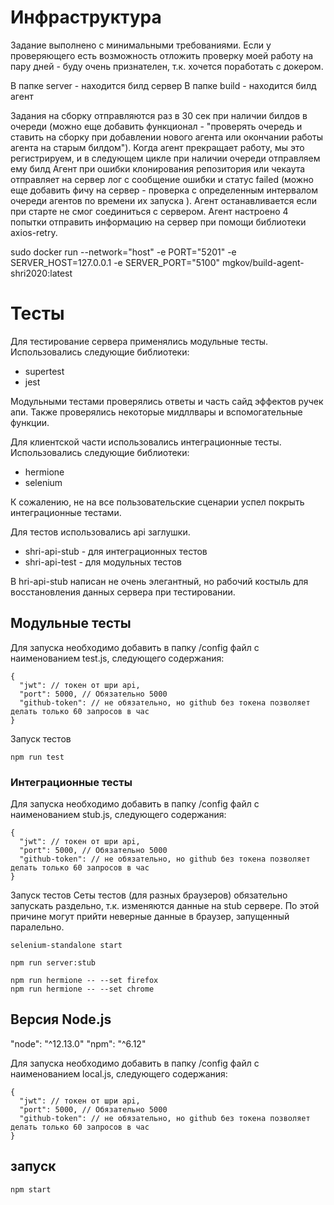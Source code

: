 # Инфраструктура

Задание выполнено с минимальными требованиями.
Если у проверяющего есть возможность отложить проверку моей работу на пару дней - буду очень признателен, т.к. хочется поработать с докером.

В папке server - находится билд сервер
В папке build - находится билд агент

Задания на сборку отправляются раз в 30 сек при наличии билдов в очереди (можно еще добавить функционал - "проверять очередь и ставить на сборку при добавлении нового агента или окончании работы агента на старым билдом").
Когда агент прекращает работу, мы это регистрируем, и в следующем цикле при наличии очереди отправляем ему билд
Агент при ошибки клонирования репозитория или чекаута отправляет на сервер лог с сообщение ошибки и статус failed (можно еще добавить фичу на сервер - проверка с определенным интервалом очереди агентов по времени их запуска ).
Агент останавливается если при старте не смог соединиться с сервером.
Агент настроено 4 попытки отправить информацию на сервер при помощи библиотеки axios-retry.

sudo docker run --network="host" -e PORT="5201" -e SERVER_HOST=127.0.0.1 -e SERVER_PORT="5100" mgkov/build-agent-shri2020:latest

# Тесты

Для тестирование сервера применялись модульные тесты.
Использовались следующие библиотеки:

- supertest
- jest

Модульными тестами проверялись ответы и часть сайд эффектов ручек апи.
Также проверялись некоторые мидллвары и вспомогательные функции.

Для клиентской части использовались интеграционные тесты.
Использовались следующие библиотеки:

- hermione
- selenium

К сожалению, не на все пользовательские сценарии успел покрыть интеграционные тестами.

Для тестов использовались api заглушки.

- shri-api-stub - для интеграционных тестов
- shri-api-test - для модульных тестов

В hri-api-stub написан не очень элегантный, но рабочий костыль для восстановления данных сервера при тестировании.

## Модульные тесты

Для запуска необходимо добавить в папку /config файл с наименованием test.js, следующего содержания:

```
{
  "jwt": // токен от шри api,
  "port": 5000, // Обязательно 5000
  "github-token": // не обязательно, но github без токена позволяет делать только 60 запросов в час
}
```

Запуск тестов

```
npm run test
```

### Интеграционные тесты

Для запуска необходимо добавить в папку /config файл с наименованием stub.js, следующего содержания:

```
{
  "jwt": // токен от шри api,
  "port": 5000, // Обязательно 5000
  "github-token": // не обязательно, но github без токена позволяет делать только 60 запросов в час
}
```

Запуск тестов
Сеты тестов (для разных браузеров) обязательно запускать раздельно, т.к. изменяются данные на stub сервере. По этой причине могут прийти неверные данные в браузер, запущенный паралельно.

```
selenium-standalone start

npm run server:stub

npm run hermione -- --set firefox
npm run hermione -- --set chrome
```

## Версия Node.js

"node": "^12.13.0"
"npm": "^6.12"

Для запуска необходимо добавить в папку /config файл с наименованием local.js, следующего содержания:

```
{
  "jwt": // токен от шри api,
  "port": 5000, // Обязательно 5000
  "github-token": // не обязательно, но github без токена позволяет делать только 60 запросов в час
}
```

## запуск

```
npm start
```
